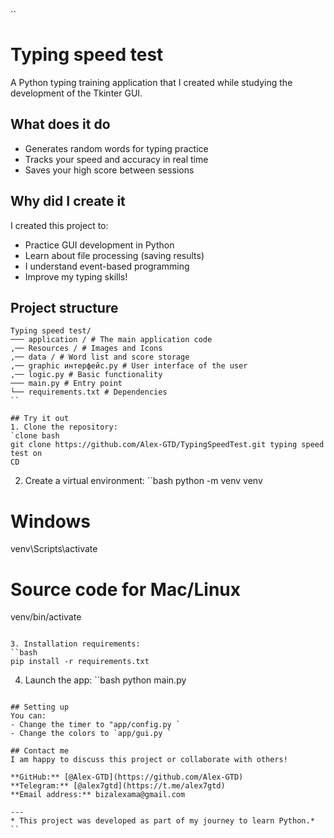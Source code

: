 ``
# Typing speed test

A Python typing training application that I created while studying the development of the Tkinter GUI.

## What does it do
- Generates random words for typing practice
- Tracks your speed and accuracy in real time
- Saves your high score between sessions

## Why did I create it
I created this project to:
- Practice GUI development in Python
- Learn about file processing (saving results)
- I understand event-based programming
- Improve my typing skills!

## Project structure
```
Typing speed test/
─── application / # The main application code
,── Resources / # Images and Icons
,── data / # Word list and score storage
,── graphic интерфейс.ру # User interface of the user
,── logic.py # Basic functionality
─── main.py # Entry point
└── requirements.txt # Dependencies
``

## Try it out
1. Clone the repository:
`clone bash
git clone https://github.com/Alex-GTD/TypingSpeedTest.git typing speed test on
CD
```

2. Create a virtual environment:
``bash
python -m venv venv
# Windows
venv\Scripts\activate
# Source code for Mac/Linux
venv/bin/activate
```

3. Installation requirements:
``bash
pip install -r requirements.txt
```

4. Launch the app:
``bash
python main.py
```

## Setting up
You can:
- Change the timer to "app/config.py `
- Change the colors to `app/gui.py `

## Contact me
I am happy to discuss this project or collaborate with others!

**GitHub:** [@Alex-GTD](https://github.com/Alex-GTD)  
**Telegram:** [@alex7gtd](https://t.me/alex7gtd)  
**Email address:** bizalexama@gmail.com

---
* This project was developed as part of my journey to learn Python.*
``
